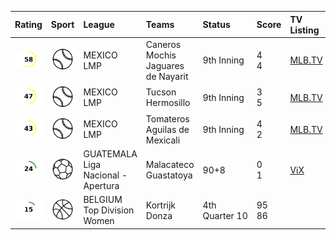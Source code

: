 | Rating                                                                                                                                 | Sport                                                                                                                | League                                | Teams                                 | Status         | Score    | TV Listing                                       |
|:---------------------------------------------------------------------------------------------------------------------------------------|:---------------------------------------------------------------------------------------------------------------------|:--------------------------------------|:--------------------------------------|:---------------|:---------|:-------------------------------------------------|
| <img src="https://raw.githubusercontent.com/BlakeDuncan25/Donut-SVG-Ratings/bac4e4a278175106499642192132b1786a9aec38/58.svg" alt="58"> | <img src="https://raw.githubusercontent.com/BlakeDuncan25/Donut-SVG-Ratings/master/baseball.png" alt="Baseball">     | MEXICO<br>LMP                         | Caneros Mochis<br>Jaguares de Nayarit | 9th Inning     | 4<br>4   | <a href="https://www.mlb.com/tv">MLB.TV</a>      |
| <img src="https://raw.githubusercontent.com/BlakeDuncan25/Donut-SVG-Ratings/bac4e4a278175106499642192132b1786a9aec38/47.svg" alt="47"> | <img src="https://raw.githubusercontent.com/BlakeDuncan25/Donut-SVG-Ratings/master/baseball.png" alt="Baseball">     | MEXICO<br>LMP                         | Tucson<br>Hermosillo                  | 9th Inning     | 3<br>5   | <a href="https://www.mlb.com/tv">MLB.TV</a>      |
| <img src="https://raw.githubusercontent.com/BlakeDuncan25/Donut-SVG-Ratings/bac4e4a278175106499642192132b1786a9aec38/43.svg" alt="43"> | <img src="https://raw.githubusercontent.com/BlakeDuncan25/Donut-SVG-Ratings/master/baseball.png" alt="Baseball">     | MEXICO<br>LMP                         | Tomateros<br>Aguilas de Mexicali      | 9th Inning     | 4<br>2   | <a href="https://www.mlb.com/tv">MLB.TV</a>      |
| <img src="https://raw.githubusercontent.com/BlakeDuncan25/Donut-SVG-Ratings/bac4e4a278175106499642192132b1786a9aec38/24.svg" alt="24"> | <img src="https://raw.githubusercontent.com/BlakeDuncan25/Donut-SVG-Ratings/master/soccer.png" alt="Soccer">         | GUATEMALA<br>Liga Nacional - Apertura | Malacateco<br>Guastatoya              | 90+8           | 0<br>1   | <a href="https://vix.com/es-es/deportes">ViX</a> |
| <img src="https://raw.githubusercontent.com/BlakeDuncan25/Donut-SVG-Ratings/bac4e4a278175106499642192132b1786a9aec38/15.svg" alt="15"> | <img src="https://raw.githubusercontent.com/BlakeDuncan25/Donut-SVG-Ratings/master/basketball.png" alt="Basketball"> | BELGIUM<br>Top Division Women         | Kortrijk<br>Donza                     | 4th Quarter 10 | 95<br>86 | <a href="#N/A"></a>                              |
